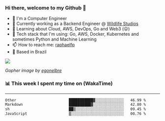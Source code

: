 ### Hi there, welcome to my Github 👋

- 📖 I'm a Computer Engineer
- 🔭 Currently working as a Backend Engineer @ [Wildlife Studios](https://wildlifestudios.com/)
- 🌱 Learning about Cloud, AWS, DevOps, Go and Web3 (😲)
- 🚀 Tech stack that I'm using: Go, AWS, Docker, Kubernetes and sometimes Python and Machine Learning
- 📫 How to reach me: [raphaelfp](https://linkedin.com/in/raphaelfp)
- 🏡 Based in Brazil

![](https://github.com/raphaelfp/gophers/blob/master/.thumb/animation/morning-coffee-3x.gif)

*Gopher image by [egonelbre](https://github.com/egonelbre/)*

### 📊 This week I spent my time on (WakaTime)

---

<!--START_SECTION:waka-->

```txt
Other                        ███████████▓░░░░░░░░░░░░░   46.99 %
Markdown                     ██████████▓░░░░░░░░░░░░░░   42.80 %
sh                           ██▒░░░░░░░░░░░░░░░░░░░░░░   09.45 %
JavaScript                   ▒░░░░░░░░░░░░░░░░░░░░░░░░   00.76 %
```

<!--END_SECTION:waka-->

